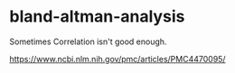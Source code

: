 # bland-altman-analysis

Sometimes Correlation isn't good enough.

https://www.ncbi.nlm.nih.gov/pmc/articles/PMC4470095/
